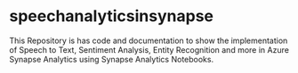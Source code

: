 # speechanalyticsinsynapse
This Repository is has code and documentation to show the implementation of Speech to Text, Sentiment Analysis, Entity Recognition and more in Azure Synapse Analytics using Synapse Analytics Notebooks.

